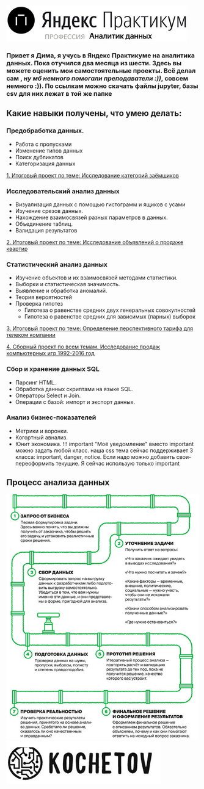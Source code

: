 ![](https://github.com/konicaRu/pictures_blog/blob/master/anal_logo_yn_logo_prof.jpg)

### Привет я Дима, я учусь в Яндекс Практикуме на аналитика данных. Пока отучился два месяца из шести. Здесь вы можете оценить мои самостоятельные проекты. Всё делал сам , *ну мб немного помогали преподаватели :))*, совсем немного :)). По ссылкам можно скачать файлы jupyter, базы csv для них лежат в той же папке

## Какие навыки получены, что умею делать:
### Предобработка данных.
- Работа с пропусками
- Изменение типов данных
- Поиск дубликатов
- Категоризация данных

[1. Итоговый проект по теме: Исследование категорий заёмщиков](https://github.com/konicaRu/data_analyst/blob/master/1_project_data_pre_processing/1_project_git_finance_bank_loan.ipynb)

### Исследовательский анализ данных
- Визуализация данных с помощью гистограмм и ящиков с усами
- Изучение срезов данных.
- Нахождение взаимосвязей разных параметров в данных. 
- Объединение таблиц.
- Валидация результатов 

[2. Итоговый проект по теме: Исследование объявлений о продаже квартир](https://github.com/konicaRu/data_analyst/blob/master/2_project_research_data_analysis/2_project_flat_for_sale.ipynb)

### Статистический анализ данных
- Изучение объектов и их взаимосвязей методами статистики.
- Выборки и статистическая значимость. 
- Выявление и обработка аномалий.
- Теория вероятностей
- Проверка гипотез
  - Гипотеза о равенстве средних двух генеральных совокупностей
  - Гипотеза о равенстве средних для зависимых (парных) выборок
  
[3. Итоговый проект по теме: Определение перспективного тарифа для телеком компании](https://github.com/konicaRu/data_analyst/blob/master/3_project_statistical_analysis_data/3_project_telecom_tariff.ipynb)

[4. Сборный проект по всем темам. Исследование продаж компьютерных игр 1992-2016 год](https://github.com/konicaRu/data_analyst/blob/master/1_project_data_pre_processing/1_project_git_finance_bank_loan.ipynb)

### Сбор и хранение данных SQL
- Парсинг HTML.
- Обработка данных скриптами на языке SQL. 
- Операторы Select и Join.
- Операции с базой: импорт и экспорт данных.

### Анализ бизнес-показателей
- Метрики и воронки.
- Когортный авнализ. 
- Юнит экономика.
!!! important "Моё уведомление"
    вместо important можно задать любой класс. наша css тема сейчас поддерживает 3 класса: important, danger, notice. Если надо можно добавить свои-переоформить текущие. Я сейчас использую только important
  
## Процесс анализа данных
  
![](https://github.com/konicaRu/pictures_blog/blob/master/anal_truby_%20(3).jpg)
![](https://github.com/konicaRu/pictures_blog/blob/master/Logo_Kochetov_cv.jpg)
